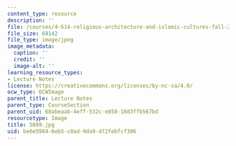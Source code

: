 ```yaml
---
content_type: resource
description: ''
file: /courses/4-614-religious-architecture-and-islamic-cultures-fall-2002/be6e59846eb5c0ad9da9d72febfcf306_5089.jpg
file_size: 68142
file_type: image/jpeg
image_metadata:
  caption: ''
  credit: ''
  image-alt: ''
learning_resource_types:
- Lecture Notes
license: https://creativecommons.org/licenses/by-nc-sa/4.0/
ocw_type: OCWImage
parent_title: Lecture Notes
parent_type: CourseSection
parent_uid: 68abeaab-4eff-532c-e858-18d3ffb567bd
resourcetype: Image
title: 5089.jpg
uid: be6e5984-6eb5-c0ad-9da9-d72febfcf306
---
```

